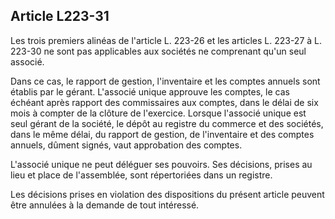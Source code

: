 Article L223-31
----
Les trois premiers alinéas de l'article L. 223-26 et les articles L. 223-27 à L.
223-30 ne sont pas applicables aux sociétés ne comprenant qu'un seul associé.

Dans ce cas, le rapport de gestion, l'inventaire et les comptes annuels sont
établis par le gérant. L'associé unique approuve les comptes, le cas échéant
après rapport des commissaires aux comptes, dans le délai de six mois à compter
de la clôture de l'exercice. Lorsque l'associé unique est seul gérant de la
société, le dépôt au registre du commerce et des sociétés, dans le même délai,
du rapport de gestion, de l'inventaire et des comptes annuels, dûment signés,
vaut approbation des comptes.

L'associé unique ne peut déléguer ses pouvoirs. Ses décisions, prises au lieu et
place de l'assemblée, sont répertoriées dans un registre.

Les décisions prises en violation des dispositions du présent article peuvent
être annulées à la demande de tout intéressé.
